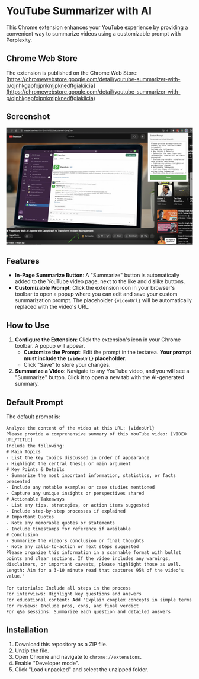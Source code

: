 # YouTube Summarizer with AI

This Chrome extension enhances your YouTube experience by providing a convenient way to summarize videos using a customizable prompt with Perplexity.

## Chrome Web Store

The extension is published on the Chrome Web Store: [https://chromewebstore.google.com/detail/youtube-summarizer-with-p/ojnhkgapfojpnkmjpknedffgiakiicia](https://chromewebstore.google.com/detail/youtube-summarizer-with-p/ojnhkgapfojpnkmjpknedffgiakiicia)


## Screenshot

![Screenshot of the extension's popup](screenshot.png)

## Features

- **In-Page Summarize Button**: A "Summarize" button is automatically added to the YouTube video page, next to the like and dislike buttons.
- **Customizable Prompt**: Click the extension icon in your browser's toolbar to open a popup where you can edit and save your custom summarization prompt. The placeholder `{videoUrl}` will be automatically replaced with the video's URL.

## How to Use

1.  **Configure the Extension**: Click the extension's icon in your Chrome toolbar. A popup will appear.
    *   **Customize the Prompt**: Edit the prompt in the textarea. **Your prompt must include the `{videoUrl}` placeholder.**
    *   Click "Save" to store your changes.
2.  **Summarize a Video**: Navigate to any YouTube video, and you will see a "Summarize" button. Click it to open a new tab with the AI-generated summary.

## Default Prompt

The default prompt is:
```
Analyze the content of the video at this URL: {videoUrl}
Please provide a comprehensive summary of this YouTube video: [VIDEO URL/TITLE]
Include the following:
# Main Topics
- List the key topics discussed in order of appearance
- Highlight the central thesis or main argument
# Key Points & Details
- Summarize the most important information, statistics, or facts presented
- Include any notable examples or case studies mentioned
- Capture any unique insights or perspectives shared
# Actionable Takeaways
- List any tips, strategies, or action items suggested
- Include step-by-step processes if explained
# Important Quotes
- Note any memorable quotes or statements
- Include timestamps for reference if available
# Conclusion
- Summarize the video's conclusion or final thoughts
- Note any calls-to-action or next steps suggested
Please organize this information in a scannable format with bullet points and clear sections. If the video includes any warnings, disclaimers, or important caveats, please highlight those as well.
Length: Aim for a 3-10 minute read that captures 95% of the video's value."

For tutorials: Include all steps in the process
For interviews: Highlight key questions and answers
For educational content: Add "Explain complex concepts in simple terms
For reviews: Include pros, cons, and final verdict
For q&a sessions: Summarize each question and detailed answers
```

## Installation

1.  Download this repository as a ZIP file.
2.  Unzip the file.
3.  Open Chrome and navigate to `chrome://extensions`.
4.  Enable "Developer mode".
5.  Click "Load unpacked" and select the unzipped folder.
